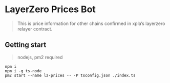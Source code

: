 # LayerZero Prices Bot
> This is price information for other chains confirmed in xpla’s layerzero relayer contract.

## Getting start
> nodejs, pm2 required
```
npm i
npm i -g ts-node
pm2 start --name lz-prices -- -P tsconfig.json ./index.ts
```